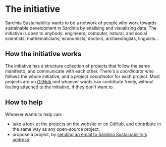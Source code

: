 The initiative
==============

Sardinia Sustainability wants to be a network of people who work towards
sustainable development in Sardinia by analising and visualising data. The
initiative is open to anybody: engineers, computer, natural, and social
scientists, mathematicians, economists, doctors, archaeologists, linguists...

How the initiative works
------------------------

The initiative has a structure collection of projects that follow the same
manifesto, and communicate with each other. There's a *coordinator* who follows
the whole initiative, and a *project coordinator* for each project. Most
projects are on [GitHub](https://github.com/sardiniasustainability) and whoever
wants can contribute freely, without feeling attached to the initiative, if they
don't want to.

How to help
-----------

Whoever wants to help can:
* take a look at the projects on the website or on 
  [GitHub](https://github.com/sardiniasustainability), and contribute in the
  same way as any open-source project.
* propose a project, by [sending an email to Sardinia Sustainability's
  address](mailto:sardiniasustainability@mail.com).
